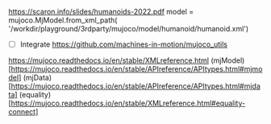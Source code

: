 https://scaron.info/slides/humanoids-2022.pdf
model = mujoco.MjModel.from_xml_path( '/workdir/playground/3rdparty/mujoco/model/humanoid/humanoid.xml')

- [ ] Integrate https://github.com/machines-in-motion/mujoco_utils


https://mujoco.readthedocs.io/en/stable/XMLreference.html
(mjModel)[https://mujoco.readthedocs.io/en/stable/APIreference/APItypes.html#mjmodel]
(mjData)[https://mujoco.readthedocs.io/en/stable/APIreference/APItypes.html#mjdata]
(equality)[https://mujoco.readthedocs.io/en/stable/XMLreference.html#equality-connect]

